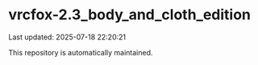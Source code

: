 # vrcfox-2.3_body_and_cloth_edition

Last updated: 2025-07-18 22:20:21

This repository is automatically maintained.
